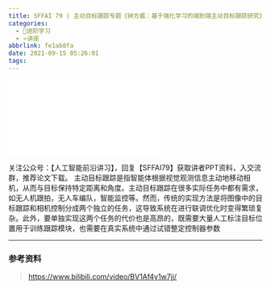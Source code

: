 ```yaml
---
title: SFFAI 79 | 主动目标跟踪专题《钟方威：基于强化学习的端到端主动目标跟踪研究》
categories:
  - 🌙进阶学习
  - ⭐讲座
abbrlink: fe1ab8fa
date: 2021-09-15 05:26:01
tags:
---
```


<iframe src="//player.bilibili.com/player.html?aid=378062727&bvid=BV1Af4y1w7jj&cid=408763893&p=1" scrolling="no" border="0" frameborder="no" framespacing="0" allowfullscreen="true"> </iframe>

<!--more-->

关注公众号：【人工智能前沿讲习】，回复【SFFAI79】获取讲者PPT资料，入交流群，推荐论文下载。
主动目标跟踪是指智能体根据视觉观测信息主动地移动相机，从而与目标保持特定距离和角度。主动目标跟踪在很多实际任务中都有需求，如无人机跟拍，无人车编队，智能监控等。然而，传统的实现方法是将图像中的目标跟踪和相机控制分成两个独立的任务，这导致系统在进行联调优化时变得繁琐复杂。此外，要单独实现这两个任务的代价也是高昂的，既需要大量人工标注目标位置用于训练跟踪模块，也需要在真实系统中通过试错整定控制器参数

***

### 参考资料

> <https://www.bilibili.com/video/BV1Af4y1w7jj/>
